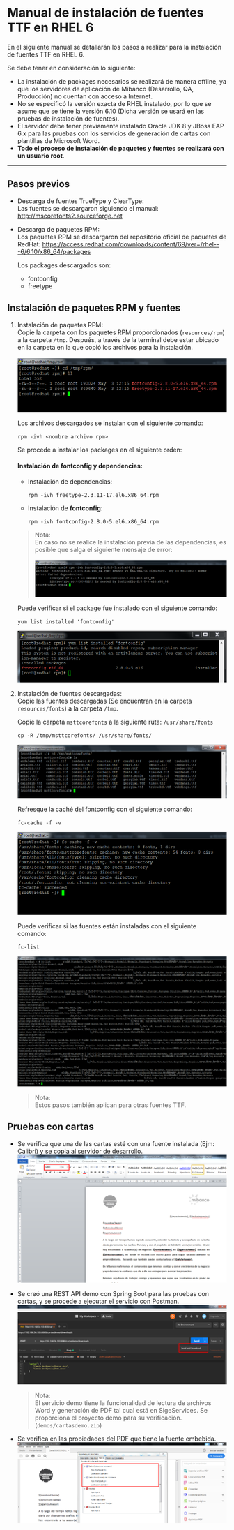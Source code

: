 # **Manual de instalación de fuentes TTF en RHEL 6**

En el siguiente manual se detallarán los pasos a realizar para la instalación de fuentes TTF en RHEL 6. 

Se debe tener en consideración lo siguiente: 
- La instalación de packages necesarios se realizará de manera offline, ya que los servidores de aplicación de Mibanco (Desarrollo, QA, Producción) no cuentan con acceso a Internet. 
- No se especificó la versión exacta de RHEL instalado, por lo que se asume que se tiene la versión 6.10 (Dicha versión se usará en las pruebas de instalación de fuentes).
- El servidor debe tener previamente instalado Oracle JDK 8 y JBoss EAP 6.x para las pruebas con los servicios de generación de cartas con plantillas de Microsoft Word.
- **Todo el proceso de instalación de paquetes y fuentes se realizará con un usuario root**. 

---

## **Pasos previos**
- Descarga de fuentes TrueType y ClearType: \
  Las fuentes se descargaron siguiendo el manual: http://mscorefonts2.sourceforge.net

- Descarga de paquetes RPM: \
  Los paquetes RPM se descargaron del repositorio oficial de paquetes de RedHat: https://access.redhat.com/downloads/content/69/ver=/rhel---6/6.10/x86_64/packages 

  Los packages descargados son:
  - fontconfig
  - freetype

## **Instalación de paquetes RPM y fuentes**

1. Instalación de paquetes RPM: \
    Copie la carpeta con los paquetes RPM proporcionados (`resources/rpm`) a la carpeta `/tmp`. Después, a través de la terminal debe estar ubicado en la carpeta en la que copió los archivos para la instalación.
    \
    \
    ![check copy rpm packages](images/01_copy_rpm_packages.png)

    Los archivos descargados se instalan con el siguiente comando: 
    ```console
    rpm -ivh <nombre archivo rpm>
    ```

    Se procede a instalar los packages en el siguiente orden: 

    #### **Instalación de fontconfig y dependencias:**

    - Instalación de dependencias:
        ```console
        rpm -ivh freetype-2.3.11-17.el6.x86_64.rpm
        ```
    - Instalación de **fontconfig**:
        ```console
        rpm -ivh fontconfig-2.8.0-5.el6.x86_64.rpm
        ```

    > Nota:\
    > En caso no se realice la instalación previa de las dependencias, es posible que salga el siguiente mensaje de error: 
    \
    \
    > ![error install without dependencies](images/02_error_install_without_dependencies.png)

    Puede verificar si el package fue instalado con el siguiente comando: 
    ```console
    yum list installed 'fontconfig'
    ```
    ![check successful install](images/03_check_successful_install.png)

2. Instalación de fuentes descargadas: \
    Copie las fuentes descargadas (Se encuentran en la carpeta `resources/fonts`) a la carpeta `/tmp`. 

    Copie la carpeta `msttcorefonts` a la siguiente ruta: `/usr/share/fonts`
    ```console
    cp -R /tmp/msttcorefonts/ /usr/share/fonts/
    ```
    ![check fonts copy](images/04_check_font_copy.png)

    Refresque la caché del fontconfig con el siguiente comando: 
    ```console
    fc-cache -f -v
    ```
    ![refresh fontconfig cache](images/05_refresh_fc_cache.png)

    Puede verificar si las fuentes están instaladas con el siguiente comando: 
    ```console
    fc-list
    ```
    ![check fonts installed](images/06_check_fonts_installed.png)

    > Nota: \
    > Estos pasos también aplican para otras fuentes TTF.

## **Pruebas con cartas**

- Se verifica que una de las cartas esté con una fuente instalada (Ejm: Calibri) y se copia al servidor de desarrollo. \
  ![check document fonts](images/07_test_check_document_font.png)

- Se creó una REST API demo con Spring Boot para las pruebas con cartas, y se procede a ejecutar el servicio con Postman.
  \
  ![test rest api](images/08_test_rest_api.png)


  > Nota: \
  > El servicio demo tiene la funcionalidad de lectura de archivos Word y generación de PDF tal cual está en SigeServices. Se proporciona el proyecto demo para su verificación. (`demos/cartasdemo.zip`)

- Se verifica en las propiedades del PDF que tiene la fuente embebida. 
  \
  ![check embedded font](images/09_check_embedded_font.png)
